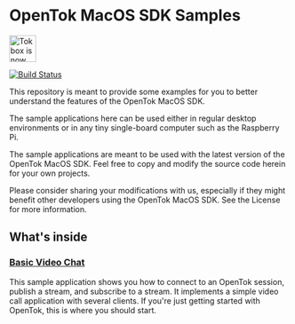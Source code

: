 # OpenTok MacOS SDK Samples

<img src="https://assets.tokbox.com/img/vonage/Vonage_VideoAPI_black.svg" height="48px" alt="Tokbox is now known as Vonage" />

[![Build Status](https://travis-ci.org/opentok/opentok-macos-sdk-samples.svg?branch=main)](https://travis-ci.org/opentok/opentok-macos-sdk-samples)

This repository is meant to provide some examples for you to better understand
the features of the OpenTok MacOS SDK.

The sample applications here can be used either in regular desktop environments
or in any tiny single-board computer such as the Raspberry Pi.

The sample applications are meant to be used with the latest version of the
OpenTok MacOS SDK. Feel free to copy and modify the source code herein for your
own projects.

Please consider sharing your modifications with us, especially if they might
benefit other developers using the OpenTok MacOS SDK. See the License for more
information.

## What's inside

### [Basic Video Chat](Basic-Video-Chat)

This sample application shows you how to connect to an OpenTok session, publish
a stream, and subscribe to a stream. It implements a simple video call
application with several clients. If you're just getting started with OpenTok,
this is where you should start.
